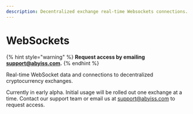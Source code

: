 ```yaml
---
description: Decentralized exchange real-time Websockets connections.
---
```


# WebSockets

{% hint style="warning" %}
**Request access by emailing** [**support@abyiss.com**](mailto:support@abyiss.com)**.**
{% endhint %}

Real-time WebSocket data and connections to decentralized cryptocurrency exchanges.&#x20;

Currently in early alpha. Initial usage will be rolled out one exchange at a time. Contact our support team or email us at [support@abyiss.com](<mailto:support@abyiss.com >) to request access.
